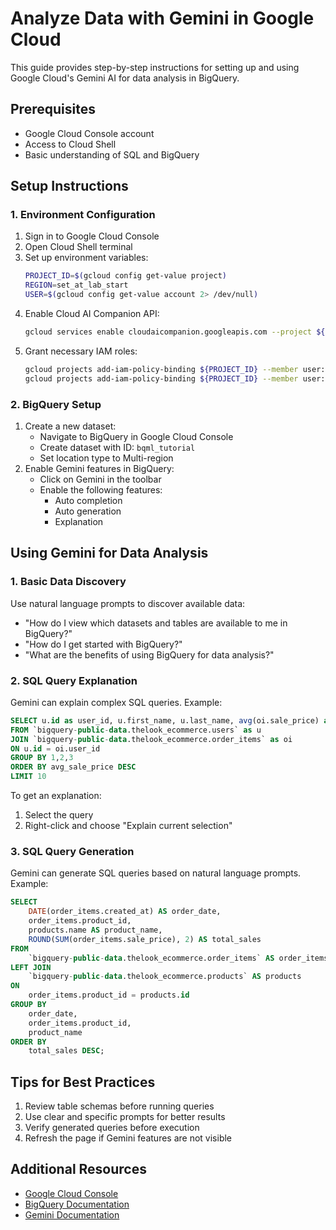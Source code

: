 # Analyze Data with Gemini in Google Cloud

This guide provides step-by-step instructions for setting up and using Google Cloud's Gemini AI for data analysis in BigQuery.

## Prerequisites

- Google Cloud Console account
- Access to Cloud Shell
- Basic understanding of SQL and BigQuery

## Setup Instructions

### 1. Environment Configuration

1. Sign in to Google Cloud Console
2. Open Cloud Shell terminal
3. Set up environment variables:
   ```bash
   PROJECT_ID=$(gcloud config get-value project)
   REGION=set_at_lab_start
   USER=$(gcloud config get-value account 2> /dev/null)
   ```
4. Enable Cloud AI Companion API:
   ```bash
   gcloud services enable cloudaicompanion.googleapis.com --project ${PROJECT_ID}
   ```
5. Grant necessary IAM roles:
   ```bash
   gcloud projects add-iam-policy-binding ${PROJECT_ID} --member user:${USER} --role=roles/cloudaicompanion.user
   gcloud projects add-iam-policy-binding ${PROJECT_ID} --member user:${USER} --role=roles/serviceusage.serviceUsageViewer
   ```

### 2. BigQuery Setup

1. Create a new dataset:
   - Navigate to BigQuery in Google Cloud Console
   - Create dataset with ID: `bqml_tutorial`
   - Set location type to Multi-region
2. Enable Gemini features in BigQuery:
   - Click on Gemini in the toolbar
   - Enable the following features:
     - Auto completion
     - Auto generation
     - Explanation

## Using Gemini for Data Analysis

### 1. Basic Data Discovery

Use natural language prompts to discover available data:
- "How do I view which datasets and tables are available to me in BigQuery?"
- "How do I get started with BigQuery?"
- "What are the benefits of using BigQuery for data analysis?"

### 2. SQL Query Explanation

Gemini can explain complex SQL queries. Example:
```sql
SELECT u.id as user_id, u.first_name, u.last_name, avg(oi.sale_price) as avg_sale_price   
FROM `bigquery-public-data.thelook_ecommerce.users` as u   
JOIN `bigquery-public-data.thelook_ecommerce.order_items` as oi   
ON u.id = oi.user_id   
GROUP BY 1,2,3   
ORDER BY avg_sale_price DESC   
LIMIT 10
```

To get an explanation:
1. Select the query
2. Right-click and choose "Explain current selection"

### 3. SQL Query Generation

Gemini can generate SQL queries based on natural language prompts. Example:
```sql
SELECT
    DATE(order_items.created_at) AS order_date,
    order_items.product_id,
    products.name AS product_name,
    ROUND(SUM(order_items.sale_price), 2) AS total_sales
FROM
    `bigquery-public-data.thelook_ecommerce.order_items` AS order_items
LEFT JOIN
    `bigquery-public-data.thelook_ecommerce.products` AS products
ON
    order_items.product_id = products.id
GROUP BY
    order_date,
    order_items.product_id,
    product_name
ORDER BY
    total_sales DESC;
```

## Tips for Best Practices

1. Review table schemas before running queries
2. Use clear and specific prompts for better results
3. Verify generated queries before execution
4. Refresh the page if Gemini features are not visible

## Additional Resources

- [Google Cloud Console](https://console.cloud.google.com)
- [BigQuery Documentation](https://cloud.google.com/bigquery/docs)
- [Gemini Documentation](https://cloud.google.com/ai-platform/docs) 